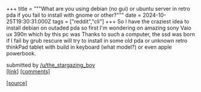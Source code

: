 +++
title = """What are you using debian (no gui) or ubuntu server in retro pda if you fail to install with gnome or other?"""
date = 2024-10-25T19:30:31.000Z
tags = ["reddit","cli"]
+++
So I have the craziest idea to install debian on outaded pda so first I'm wondering on amazing sony Vaio ux 390n which by this pc was Thanks to such a computer, the ssd was born if I fail by grub rescure will try to install in some old pda or unknown retro thinkPad tablet with build in keyboard (what model?) or even apple powerbook.

submitted by [/u/the\_stargazing\_boy](https://www.reddit.com/user/the_stargazing_boy)  
[\[link\]](https://www.reddit.com/r/commandline/comments/1gc2l0o/what_are_you_using_debian_no_gui_or_ubuntu_server/) [\[comments\]](https://www.reddit.com/r/commandline/comments/1gc2l0o/what_are_you_using_debian_no_gui_or_ubuntu_server/)

[[source]](https://www.reddit.com/r/commandline/comments/1gc2l0o/what_are_you_using_debian_no_gui_or_ubuntu_server/)
